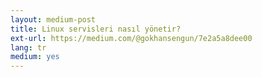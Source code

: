 ```yaml
---
layout: medium-post
title: Linux servisleri nasıl yönetir?
ext-url: https://medium.com/@gokhansengun/7e2a5a8dee00 
lang: tr
medium: yes 
---
```

